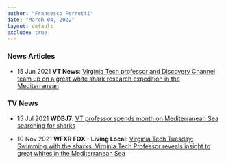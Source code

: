 ```yaml
---
author: "Francesco Ferretti"
date: "March 04, 2022"
layout: default
exclude: true
---
```



### News Articles
- 15 Jun 2021 **VT News**: [Virginia Tech professor and Discovery Channel team up on a great white shark research expedition in the Mediterranean](https://vtx.vt.edu/articles/2021/06/cnre-mediterranean-shark-expedition.html)


### TV News

 - 15 Jul 2021 **WDBJ7**: [VT professor spends month on Mediterranean Sea searching for sharks](https://www.wdbj7.com/2021/07/15/vt-professor-spends-month-mediterranean-sea-searching-sharks/)  

 - 10 Nov 2021 **WFXR FOX - Living Local**: [Virginia Tech Tuesday: Swimming with the sharks: Virginia Tech Professor reveals insight to great whites in the Mediterranean Sea](https://www.wfxrtv.com/video/virginia-tech-tuesday-swimming-with-the-sharks-virginia-tech-professor-reveals-insight-to-great-whites-in-the-mediterranean-sea/7140775/)
 
